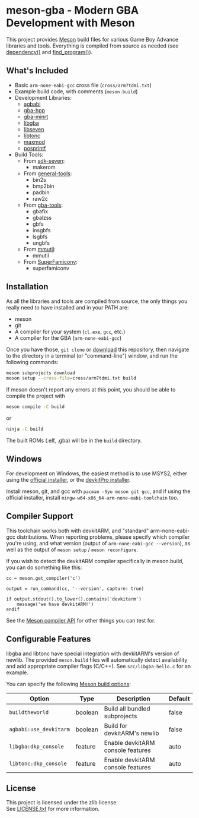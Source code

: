 # meson-gba - Modern GBA Development with Meson

This project provides [Meson][meson-build] build files for various Game Boy
Advance libraries and tools. Everything is compiled from source as needed (see
[dependency()][meson-dependency] and [find\_program()][meson-findprogram]).

## What's Included

- Basic `arm-none-eabi-gcc` cross file (`cross/arm7tdmi.txt`)
- Example build code, with comments (`meson.build`)
- Development Libraries:
    - [agbabi]
    - [gba-hpp]
    - [gba-minrt]
    - [libgba]
    - [libseven]
    - [libtonc]
    - [maxmod]
    - [posprintf]
- Build Tools:
    - From [sdk-seven]:
        - makerom
    - From [general-tools]:
        - bin2s
        - bmp2bin
        - padbin
        - raw2c
    - From [gba-tools]:
        - gbafix
        - gbalzss
        - gbfs
        - insgbfs
        - lsgbfs
        - ungbfs
    - From [mmutil]:
        - mmutil
    - From [SuperFamiconv]:
        - superfamiconv

## Installation

As all the libraries and tools are compiled from source, the only things you
really need to have installed and in your PATH are:

- meson
- git
- A compiler for your system (`cl.exe`, `gcc`, etc.)
- A compiler for the GBA (`arm-none-eabi-gcc`)

Once you have those, `git clone` or [download] this repository, then navigate
to the directory in a terminal (or "command-line") window, and run the
following commands:

```sh
meson subprojects download
meson setup --cross-file=cross/arm7tdmi.txt build
```

If meson doesn't report any errors at this point, you should be able to compile
the project with

```sh
meson compile -C build
```

or

```sh
ninja -C build
```

The built ROMs (.elf, .gba) will be in the `build` directory.

## Windows

For development on Windows, the easiest method is to use MSYS2, either using
the [official installer][msys2-official], or the [devkitPro installer][msys2-dkp].

Install meson, git, and gcc with `pacman -Syu meson git gcc`, and if using
the official installer, install `mingw-w64-x86_64-arm-none-eabi-toolchain` too.

## Compiler Support

This toolchain works both with devkitARM, and "standard" arm-none-eabi-gcc
distributions. When reporting problems, please specify which compiler you're
using, and what version (output of `arm-none-eabi-gcc --version`), as well
as the output of `meson setup` / `meson reconfigure`.

If you wish to detect the devkitARM compiler specifically in meson.build,
you can do something like this:

```meson
cc = meson.get_compiler('c')

output = run_command(cc, '--version', capture: true)

if output.stdout().to_lower().contains('devkitarm')
    message('we have devkitARM!')
endif
```

See the [Meson compiler API][meson-compiler] for other things you can test for.

## Configurable Features

libgba and libtonc have special integration with devkitARM's version of newlib.
The provided `meson.build` files will automatically detect availability and add
appropriate compiler flags (C/C++). See `src/libgba-hello.c` for an example.

You can specify the following [Meson build options][meson-options]:

Option                 | Type    | Description                       | Default
-----------------------|---------|-----------------------------------|---------
`buildtheworld`        | boolean | Build all bundled subprojects     | false
`agbabi:use_devkitarm` | boolean | Build for devkitARM's newlib      | false
`libgba:dkp_console`   | feature | Enable devkitARM console features | auto
`libtonc:dkp_console`  | feature | Enable devkitARM console features | auto

## License

This project is licensed under the zlib license.\
See [LICENSE.txt](./LICENSE.txt) for more information.

[agbabi]: https://github.com/felixjones/agbabi
[download]: https://github.com/LunarLambda/meson-gba/archive/refs/heads/main.zip
[gba-hpp]: https://github.com/felixjones/gba-hpp
[gba-minrt]: https://github.com/LunarLambda/gba-minrt
[gba-tools]: https://github.com/devkitPro/gba-tools
[general-tools]: https://github.com/devkitPro/general-tools
[libgba]: https://github.com/devkitPro/libgba
[libseven]: https://github.com/LunarLambda/libseven
[libtonc]: https://github.com/devkitPro/libtonc
[maxmod]: https://github.com/devkitPro/maxmod
[meson-build]: https://mesonbuild.com/index.html
[meson-compiler]: https://mesonbuild.com/Reference-manual_returned_compiler.html
[meson-dependency]: https://mesonbuild.com/Dependencies.html
[meson-findprogram]: https://mesonbuild.com/Reference-manual_functions.html#find_program
[meson-options]: https://mesonbuild.com/Build-options.html#using-build-options
[mmutil]: https://github.com/GValiente/mmutil
[msys2-dkp]: https://devkitpro.org/wiki/Getting_Started#Windows
[msys2-official]: https://www.msys2.org
[posprintf]: http://danposluns.com/gbadev/posprintf/index.html
[sdk-seven]: https://github.com/LunarLambda/sdk-seven
[superfamiconv]: https://github.com/Optiroc/SuperFamiconv
